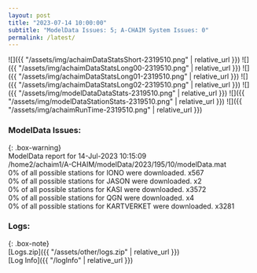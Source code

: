 ```yaml
---
layout: post
title: "2023-07-14 10:00:00"
subtitle: "ModelData Issues: 5; A-CHAIM System Issues: 0"
permalink: /latest/
---
```


![]({{ "/assets/img/achaimDataStatsShort-2319510.png" | relative_url }})
![]({{ "/assets/img/achaimDataStatsLong00-2319510.png" | relative_url }})
![]({{ "/assets/img/achaimDataStatsLong01-2319510.png" | relative_url }})
![]({{ "/assets/img/achaimDataStatsLong02-2319510.png" | relative_url }})
![]({{ "/assets/img/modelDataDataStats-2319510.png" | relative_url }})
![]({{ "/assets/img/modelDataStationStats-2319510.png" | relative_url }})
![]({{ "/assets/img/achaimRunTime-2319510.png" | relative_url }})


### ModelData Issues:  
  
{: .box-warning}  
 ModelData report for 14-Jul-2023 10:15:09   
 /home2/achaim1/A-CHAIM/modelData/2023/195/10/modelData.mat   
 0% of all possible stations for IONO were downloaded. x567   
 0% of all possible stations for JASON were downloaded. x2   
 0% of all possible stations for KASI were downloaded. x3572   
 0% of all possible stations for QGN were downloaded. x4   
 0% of all possible stations for KARTVERKET were downloaded. x3281   
  


### Logs:  
  
{: .box-note}  
[Logs.zip]({{ "/assets/other/logs.zip" | relative_url }})  
[Log Info]({{ "/logInfo" | relative_url }})  
